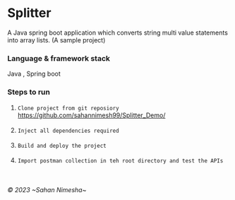# Splitter
A Java spring boot application which converts string multi value statements into array lists. (A sample project)

### Language & framework stack
Java , Spring boot

### Steps to run
1. `Clone project from git reposiory` <br/>
   https://github.com/sahannimesh99/Splitter_Demo/ <br/>
   <br/>
2. `Inject all dependencies required`<br/>
   <br/>
3. `Build and deploy the project`<br/>
   <br/>
4. `Import postman collection in teh root directory and test the APIs` <br/>
<br/>

###### © 2023 ~Sahan Nimesha~

